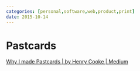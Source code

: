 ```yaml
---
categories: [personal,software,web,product,print]
date: 2015-10-14
---
```


# Pastcards

[Why I made Pastcards | by Henry Cooke | Medium](https://medium.com/@prehensile/why-i-made-pastcards-fc4406cc5330)